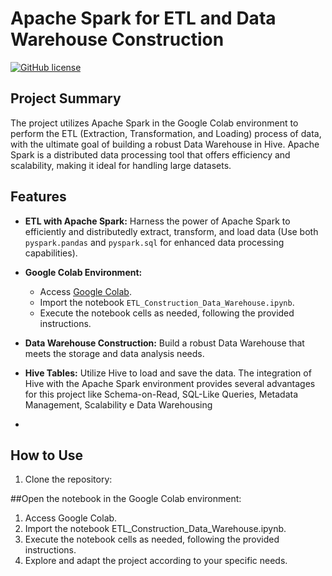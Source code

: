 # Apache Spark for ETL and Data Warehouse Construction

[![GitHub license](https://img.shields.io/badge/license-MIT-blue.svg)](LICENSE)

## Project Summary

The project utilizes Apache Spark in the Google Colab environment to perform the ETL (Extraction, Transformation, and Loading) process of data, with the ultimate goal of building a robust Data Warehouse in Hive. Apache Spark is a distributed data processing tool that offers efficiency and scalability, making it ideal for handling large datasets.

## Features

- **ETL with Apache Spark:** Harness the power of Apache Spark to efficiently and distributedly extract, transform, and load data (Use both `pyspark.pandas` and `pyspark.sql` for enhanced data processing capabilities).
  
- **Google Colab Environment:**
   - Access [Google Colab](https://colab.research.google.com/).
   - Import the notebook `ETL_Construction_Data_Warehouse.ipynb`.
   - Execute the notebook cells as needed, following the provided instructions.

- **Data Warehouse Construction:** Build a robust Data Warehouse that meets the storage and data analysis needs.

- **Hive Tables:** Utilize Hive to load and save the data. The integration of Hive with the Apache Spark environment provides several advantages for this project like Schema-on-Read, SQL-Like Queries, Metadata Management, Scalability e Data Warehousing
- 
## How to Use

1. Clone the repository:

##Open the notebook in the Google Colab environment:

  1. Access Google Colab.
  2. Import the notebook ETL_Construction_Data_Warehouse.ipynb.
  3. Execute the notebook cells as needed, following the provided instructions.
  4. Explore and adapt the project according to your specific needs.
